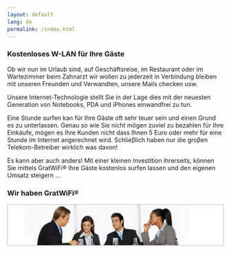 ```yaml
---
layout: default
lang: de
permalink: /index.html
---
```


### Kostenloses W-LAN f&uuml;r Ihre G&auml;ste

   Ob wir nun im Urlaub sind, auf Gesch&auml;ftsreise, im Restaurant oder im Wartezimmer beim Zahnarzt wir wollen zu jederzeit in Verbindung bleiben mit unseren Freunden und Verwandten, unsere Mails checken usw.

   Unsere Internet-Technologie stellt Sie in der Lage dies mit der neuesten Generation von Notebooks, PDA und iPhones einwandfrei zu tun.

   Eine Stunde surfen kan f&uuml;r Ihre G&auml;ste oft sehr teuer sein und einen Grund es zu unterlassen. Genau so wie Sie nicht m&ouml;gen zuviel zu bezahlen f&uuml;r Ihre Eink&auml;ufe, m&ouml;gen es Ihre Kunden nicht dass Ihnen 5 Euro oder mehr f&uuml;r eine Stunde im Internet angerechnet wird. Schlie&beta;lich haben nur die gro&beta;en Telekom-Betreiber wirklich was davon!

   Es kann aber auch anders! Mit einer kleinen Investition ihrerseits, k&ouml;nnen Sie mittels GratWiFi&reg; Ihre G&auml;ste kostenlos surfen lassen und den eigenen Umsatz steigern ...

### Wir haben GratWiFi&reg;

![]( /assets/people.png)

